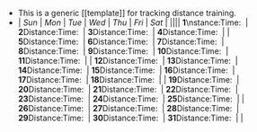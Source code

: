 - This is a generic [[template]] for tracking distance training.
- | *Sun* | *Mon* | *Tue* | *Wed* | *Thu* | *Fri* | *Sat* |
  |||| **1**\nstance:Time:  | **2**Distance:Time:  | **3**Distance:Time:  | **4**Distance:Time:  |
  | **5**Distance:Time:  | **6**Distance:Time:  | **7**Distance:Time:  | **8**Distance:Time:  | **9**Distance:Time:  | **10**Distance:Time:  | **11**Distance:Time:  |
  | **12**Distance:Time:  | **13**Distance:Time:  | **14**Distance:Time:  | **15**Distance:Time:  | **16**Distance:Time:  | **17**Distance:Time:  | **18**Distance:Time:  |
  | **19**Distance:Time:  | **20**Distance:Time:  | **21**Distance:Time:  | **22**Distance:Time:  | **23**Distance:Time:  | **24**Distance:Time:  | **25**Distance:Time:  |
  | **26**Distance:Time:  | **27**Distance:Time:  | **28**Distance:Time:  | **29**Distance:Time:  | **30**Distance:Time:  | **31**Distance:Time:  | |